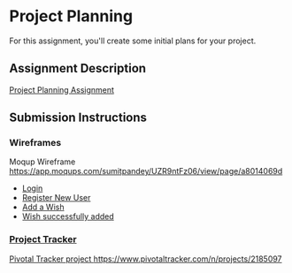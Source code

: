 # Project Planning
For this assignment, you'll create some initial plans for your project.

## Assignment Description
[Project Planning Assignment](https://education.launchcode.org/liftoff/assignments/planning/)

## Submission Instructions

### Wireframes


Moqup Wireframe https://app.moqups.com/sumitpandey/UZR9ntFz06/view/page/a8014069d
<ul>
  <li> <a href ="https://app.moqups.com/sumitpandey/UZR9ntFz06/view/page/aa9df7b72">Login</a></li>
  <li> <a href="https://app.moqups.com/sumitpandey/UZR9ntFz06/view/page/a13798fe2">Register New User</a> </li>
  <li> <a href="https://app.moqups.com/sumitpandey/UZR9ntFz06/view/page/a1b03b5cf">Add a Wish</li>
  <li> <a href="https://app.moqups.com/sumitpandey/UZR9ntFz06/view/page/a7861143c">Wish successfully added</li>
</ul>

### Project Tracker

Pivotal Tracker project https://www.pivotaltracker.com/n/projects/2185097

